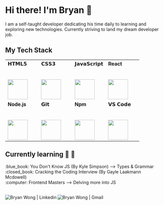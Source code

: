 # Hi there! I'm Bryan :wave:

I am a self-taught developer dedicating his time daily to learning and exploring new technologies. Currently striving to land my dream developer job.

## My Tech Stack

<table width="80%" style='border:none'>
  <tbody>
    <tr valign="top">
      <td width="25%" align="left">
        <span>𝗛𝗧𝗠𝗟𝟱</span><br><br><br>
        <img height="64px" src="https://cdn.svgporn.com/logos/html-5.svg">
      </td>
      <td width="25%" align="left">
        <span>𝗖𝗦𝗦𝟯</span><br><br><br>
        <img height="64px" src="https://cdn.svgporn.com/logos/css-3.svg">
      </td>
      <td width="25%" align="left">
        <span>𝗝𝗮𝘃𝗮𝗦𝗰𝗿𝗶𝗽𝘁</span><br><br><br>
        <img height="64px" src="https://cdn.svgporn.com/logos/javascript.svg">
      </td>
      <td width="25%" align="left">
        <span><b>React</b></span><br><br><br>
        <img height="64px" src="https://cdn.svgporn.com/logos/react.svg">
      </td>
    </tr>
    <tr valign="top">
        <td width="25%" align="left">
            <span><b>Node.js</b></span><br><br><br>
            <img height="64px" src="https://cdn.svgporn.com/logos/nodejs-icon.svg">
        </td>
        <td width="25%" align="left">
            <span>𝗚𝗶𝘁</span><br><br><br>
            <img height="64px" src="https://cdn.svgporn.com/logos/git-icon.svg">
        </td>
        <td width="25%" align="left">
            <span><b>Npm</b></span><br><br><br>
            <img height="64px" src="https://cdn.svgporn.com/logos/npm.svg">
        </td>
        <td width="25%" align="left">
            <span>𝗩𝗦 𝗖𝗼𝗱𝗲</span><br><br><br>
            <img height="64px" src="https://cdn.svgporn.com/logos/visual-studio-code.svg">
        </td>
    </tr>
  </tbody>
</table>

## Currently learning :pencil: :calendar:
<ul style='list-style-type: none; padding-left: 0;'>
  <li>:blue_book: You Don't Know JS (By Kyle Simpson) --> Types & Grammar</li>
  <li>:closed_book: Cracking the Coding Interview (By Gayle Laakmann Mcdowell)</li>
  <li>:computer: Frontend Masters --> Delving more into JS</li>
</ul>

<br>

<div align='middle'>
  <a href="https://www.linkedin.com/in/bryan-wong-716054a9/">
    <img align='left' alt='Bryan Wong | Linkedin' src="https://img.icons8.com/color/24/000000/gmail.png"/>
  </a> 
  <a href="mailto:bryanwongzhicheng@gmail.com">
    <img align='left' alt='Bryan Wong | Gmail' src="https://img.icons8.com/color/24/000000/linkedin.png"/>
  </a>
</div>

<br><br><br><br>
